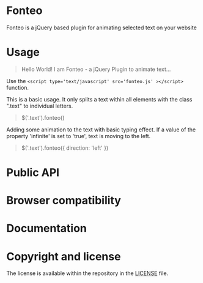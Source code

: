 # Fonteo
Fonteo is a jQuery based plugin for animating selected text on your website


# Usage
> <script type='text/javascript' src='fonteo.js' ></script>
> <p class='text'>Hello World! I am Fonteo - a jQuery Plugin to animate text...</p>

Use the `<script type='text/javascript' src='fonteo.js' ></script>` function.
 
This is a basic usage. It only splits a text within all elements with the class ".text" to individual letters.

> $('.text').fonteo()

Adding some animation to the text with basic typing effect. If a value of the property 'infinite' is set to 'true', text is moving to the left.

> $('.text').fonteo({ direction: 'left' })

# Public API

# Browser compatibility

# Documentation

# Copyright and license
The license is available within the repository in the [LICENSE](https://github.com/miso25/fonteo/blob/master/LICENSE.md) file.
